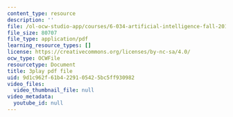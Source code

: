 ```yaml
---
content_type: resource
description: ''
file: /ol-ocw-studio-app/courses/6-034-artificial-intelligence-fall-2010/9d1c962f61b4229105425bc5ff930982_XPEJg_6Cg6o.pdf
file_size: 80707
file_type: application/pdf
learning_resource_types: []
license: https://creativecommons.org/licenses/by-nc-sa/4.0/
ocw_type: OCWFile
resourcetype: Document
title: 3play pdf file
uid: 9d1c962f-61b4-2291-0542-5bc5ff930982
video_files:
  video_thumbnail_file: null
video_metadata:
  youtube_id: null
---
```


